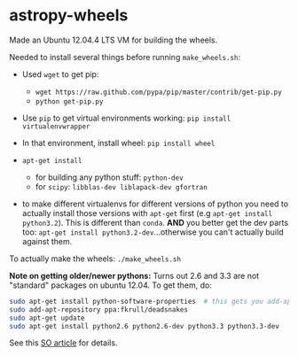 astropy-wheels
==============

Made an Ubuntu 12.04.4 LTS VM for building the wheels.

Needed to install several things before running ``make_wheels.sh``:

+ Used ``wget`` to get pip:
    + ``wget https://raw.github.com/pypa/pip/master/contrib/get-pip.py``
    + ``python get-pip.py``
+ Use ``pip`` to get virtual environments working: ``pip install virtualenvwrapper``
+ In that environment, install wheel: ``pip install wheel``
+ ``apt-get install``
    + for building any python stuff: ``python-dev``
    + for ``scipy``: ``libblas-dev liblapack-dev gfortran``

+ to make different virtualenvs for different versions of python you need to
actually install those versions with ``apt-get`` first (e.g ``apt-get install
python3.2``). This is different than ``conda``. **AND** you better get the dev
parts too: ``apt-get install python3.2-dev``...otherwise you can't actually
build against them.

To actually make the wheels: ``./make_wheels.sh``

**Note on getting older/newer pythons:** Turns out 2.6 and 3.3 are not "standard" packages on ubuntu 12.04. To get them, do:

```bash
sudo apt-get install python-software-properties  # this gets you add-apt-repository
sudo add-apt-repository ppa:fkrull/deadsnakes
sudo apt-get update
sudo apt-get install python2.6 python2.6-dev python3.3 python3.3-dev
```

See this [SO article](http://askubuntu.com/questions/125342/how-can-i-install-python-2-6-on-12-04) for details.
